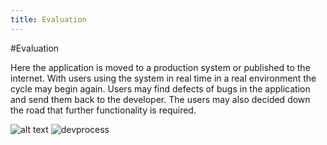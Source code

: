 ```yaml
---
title: Evaluation
---
```


#Evaluation

Here the application is moved to a production system or published to the internet. With users using the system in real time in a real environment the cycle may begin again. Users may find defects of bugs in the application and send them back to the developer. The users may also decided down the road that further functionality is required.

![alt text](http://i60.tinypic.com/1568ndl.png "Calculator 1")
![devprocess](https://cloud.githubusercontent.com/assets/10998057/9201910/f2fb79c0-4014-11e5-9e6c-29cdc7973b5a.PNG)

